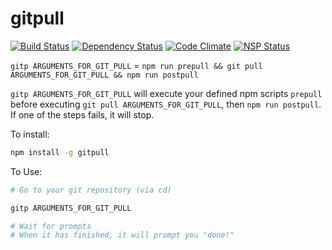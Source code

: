 gitpull
=====

[![Build Status](https://travis-ci.org/yxliang01/gitpull.svg?branch=master)](https://travis-ci.org/yxliang01/gitpull)
[![Dependency Status](https://david-dm.org/yxliang01/gitpull.svg)]()
[![Code Climate](https://codeclimate.com/github/yxliang01/gitpull/badges/gpa.svg)](https://codeclimate.com/github/yxliang01/gitpull)
[![NSP Status](https://nodesecurity.io/orgs/yxliang01/projects/815f92ed-7900-455a-a285-218967f8eb8f/badge)](https://nodesecurity.io/orgs/yxliang01/projects/815f92ed-7900-455a-a285-218967f8eb8f)

`gitp ARGUMENTS_FOR_GIT_PULL` = `npm run prepull && git pull ARGUMENTS_FOR_GIT_PULL && npm run postpull`

`gitp ARGUMENTS_FOR_GIT_PULL` will execute your defined npm scripts `prepull` before executing `git pull ARGUMENTS_FOR_GIT_PULL`, then `npm run postpull`. If one of the steps fails, it will stop.

To install:
```bash
npm install -g gitpull
```

To Use:
```bash
# Go to your git repository (via cd) 

gitp ARGUMENTS_FOR_GIT_PULL

# Wait for prompts
# When it has finished, it will prompt you "done!"
```
